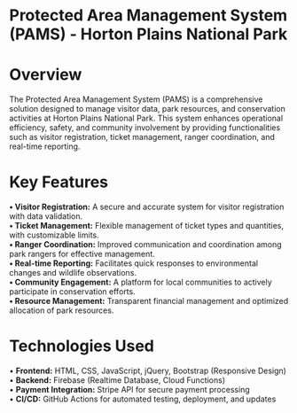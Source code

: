 # Protected Area Management System (PAMS) - Horton Plains National Park

# Overview
The Protected Area Management System (PAMS) is a comprehensive solution designed to manage visitor data, park resources, and conservation activities at Horton Plains National Park. This system enhances operational efficiency, safety, and community involvement by providing functionalities such as visitor registration, ticket management, ranger coordination, and real-time reporting.
# Key Features
**•	Visitor Registration:** A secure and accurate system for visitor registration with data validation.    
**•	Ticket Management:** Flexible management of ticket types and quantities, with customizable limits.    
**•	Ranger Coordination:** Improved communication and coordination among park rangers for effective management.    
**•	Real-time Reporting:** Facilitates quick responses to environmental changes and wildlife observations.  
**•	Community Engagement:** A platform for local communities to actively participate in conservation efforts.  
**•	Resource Management:** Transparent financial management and optimized allocation of park resources.  
# Technologies Used
•	**Frontend:** HTML, CSS, JavaScript, jQuery, Bootstrap (Responsive Design)  
•	**Backend:** Firebase (Realtime Database, Cloud Functions)  
•	**Payment Integration:** Stripe API for secure payment processing  
•	**CI/CD:** GitHub Actions for automated testing, deployment, and updates  


 

